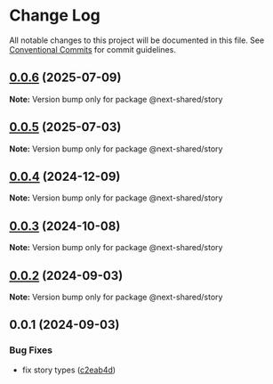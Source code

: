 # Change Log

All notable changes to this project will be documented in this file.
See [Conventional Commits](https://conventionalcommits.org) for commit guidelines.

## [0.0.6](https://github.com/easyops-cn/next-bricks/compare/@next-shared/story@0.0.5...@next-shared/story@0.0.6) (2025-07-09)

**Note:** Version bump only for package @next-shared/story





## [0.0.5](https://github.com/easyops-cn/next-bricks/compare/@next-shared/story@0.0.4...@next-shared/story@0.0.5) (2025-07-03)

**Note:** Version bump only for package @next-shared/story





## [0.0.4](https://github.com/easyops-cn/next-bricks/compare/@next-shared/story@0.0.3...@next-shared/story@0.0.4) (2024-12-09)

**Note:** Version bump only for package @next-shared/story





## [0.0.3](https://github.com/easyops-cn/next-bricks/compare/@next-shared/story@0.0.2...@next-shared/story@0.0.3) (2024-10-08)

**Note:** Version bump only for package @next-shared/story





## [0.0.2](https://github.com/easyops-cn/next-bricks/compare/@next-shared/story@0.0.1...@next-shared/story@0.0.2) (2024-09-03)

**Note:** Version bump only for package @next-shared/story

## 0.0.1 (2024-09-03)

### Bug Fixes

- fix story types ([c2eab4d](https://github.com/easyops-cn/next-bricks/commit/c2eab4dd97a83502f68c25e82f5cbe818c3c180b))
